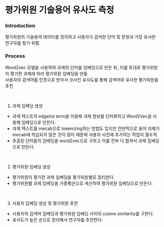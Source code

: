 # 평가위원 기술용어 유사도 측정

### Introduction
평가위원의 기술용어 데이터를 정의하고 사용자가 검색한 단어 및 문장과 가장 유사한 연구자를 찾기 위함.

### Process
Word2vec 모델을 사용하여 과제의 단어를 임베딩으로 만든 뒤, 이를 토대로 평가위원이 평가한 과제에 따라 평가위원 임베딩을 만듦 
<br>
사용자의 검색어를 인풋으로 받아서 코사인 유사도를 통해 검색어와 유사한 평가위원을 추천

<br>

1.	과제 임베딩 생성 <br>
- 과제 텍스트의 edgelist term을 이용해 과제 정보를 단어화하고 Word2Vec을 사용해 임베딩으로 만든다. <br>
- 과제 텍스트를 mecab으로 tokenizing하는 방법도 있지만 전반적으로 용어 자체가 mecab에 학습되지 않은 것이 많이 때문에 사용자 사전에 추가하는 작업이 필수적 <br>
- 추출된 단어들의 임베딩을 word2vec으로 구하고 이를 전부 다 합쳐서 과제 임베딩으로 만든다. <br>

<br>

2.	평가위원 임베딩 생성
- 평가위원이 평가한 과제 임베딩을 평가위원별로 정리한다.
- 평가위원별 과제 임베딩을 가중평균으로 계산하여 평가위원 임베딩으로 만든다.

<br>

3.	사용자 임베딩 생성 및 평가위원 추천
- 사용자의 검색어 임베딩과 평가위원 임베딩 사이의 cosine similarity를 구한다.
- 유사도가 높은 순으로 정리해서 연구자를 추천한다.